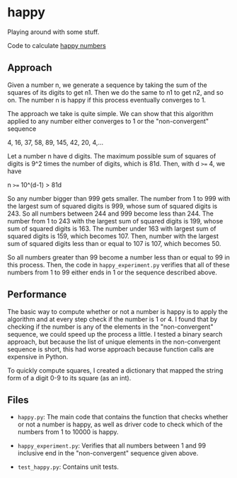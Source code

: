 happy
=====

Playing around with some stuff.

Code to calculate [happy numbers](https://en.wikipedia.org/wiki/Happy_number)

Approach
---------

Given a number n, we generate a sequence by taking the sum of the squares of its
digits to get n1. Then we do the same to n1 to get n2, and so on. The number n
is happy if this process eventually converges to 1. 

The approach we take is quite simple. We can show that this algorithm applied to
any number either converges to 1 or the "non-convergent" sequence 

4, 16, 37, 58, 89, 145, 42, 20, 4,...

Let a number n have d digits. The maximum possible sum of squares of digits is
9^2 times the number of digits, which is 81d. Then, with d `>=` 4, we have

n `>=` 10^(d-1) > 81d

So any number bigger than 999 gets smaller. The number from 1 to 999 with the
largest sum of squared digits is 999, whose sum of squared digits is 243. So all
numbers between 244 and 999 become less than 244. The number from 1 to 243 with
the largest sum of squared digits is 199, whose sum of squared digits is 163.
The number under 163 with largest sum of squared digits is 159, which becomes
107. Then, number with the largest sum of squared digits less than or equal to
107 is 107, which becomes 50. 

So all numbers greater than 99 become a number less than or equal to 99 in this
process. Then, the code in `happy_experiment.py` verifies that all of these
numbers from 1 to 99 either ends in 1 or the sequence described above. 

Performance
-----------

The basic way to compute whether or not a number is happy is to apply the
algorithm and at every step check if the number is 1 or 4. I found that by
checking if the number is any of the elements in the "non-convergent" sequence,
we could speed up the process a little. I tested a binary search approach, but
because the list of unique elements in the non-convergent sequence is short,
this had worse approach because function calls are expensive in Python. 

To quickly compute squares, I created a dictionary that mapped the string form
of a digit 0-9 to its square (as an int). 


Files
------

* `happy.py`: The main code that contains the function that checks whether or
  not a number is happy, as well as driver code to check which of the numbers
  from 1 to 10000 is happy. 

* `happy_experiment.py`: Verifies that all numbers between 1 and 99 inclusive
  end in the "non-convergent" sequence given above. 

* `test_happy.py`: Contains unit tests.
